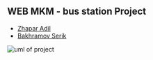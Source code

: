 ## WEB MKM - bus station Project

- <a href="https://github.com/adilzhapar">Zhapar Adil</a>
- <a href="https://github.com/salemi8686">Bakhramov Serik</a>

![uml of project](https://github.com/adilzhapar/bus-station.github.io/blob/main/assets/imgs/uml.png?raw=true)
